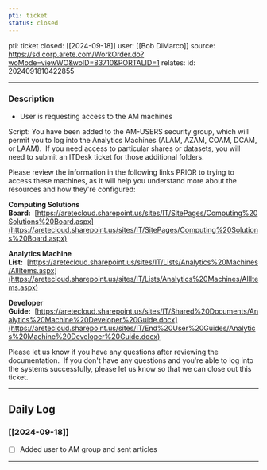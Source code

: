```yaml
---
pti: ticket
status: closed
---
```

pti: ticket 
closed: [[2024-09-18]]
user: [[Bob DiMarco]]
source: https://sd.corp.arete.com/WorkOrder.do?woMode=viewWO&woID=83710&PORTALID=1
relates: 
id: 2024091810422855

---
### Description
- User is requesting access to the AM machines

Script:
You have been added to the AM-USERS security group, which will permit you to log into the Analytics Machines (ALAM, AZAM, COAM, DCAM, or LAAM).  If you need access to particular shares or datasets, you will need to submit an ITDesk ticket for those additional folders.  

Please review the information in the following links PRIOR to trying to access these machines, as it will help you understand more about the resources and how they're configured:  

**Computing Solutions Board:**  [https://aretecloud.sharepoint.us/sites/IT/SitePages/Computing%20Solutions%20Board.aspx](https://aretecloud.sharepoint.us/sites/IT/SitePages/Computing%20Solutions%20Board.aspx)  

**Analytics Machine List:**  [https://aretecloud.sharepoint.us/sites/IT/Lists/Analytics%20Machines/AllItems.aspx](https://aretecloud.sharepoint.us/sites/IT/Lists/Analytics%20Machines/AllItems.aspx)  

**Developer Guide:**  [https://aretecloud.sharepoint.us/sites/IT/Shared%20Documents/Analytics%20Machine%20Developer%20Guide.docx](https://aretecloud.sharepoint.us/sites/IT/End%20User%20Guides/Analytics%20Machine%20Developer%20Guide.docx)  

Please let us know if you have any questions after reviewing the documentation.  If you don't have any questions and you're able to log into the systems successfully, please let us know so that we can close out this ticket.

---
## Daily Log
### [[2024-09-18]]
- [ ] Added user to AM group and sent articles 
---




